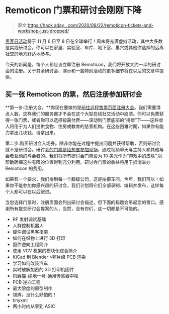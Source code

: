# Remoticon 门票和研讨会刚刚下降

> 原文:[https://hack aday . com/2020/09/22/remoticon-tickets-and-workshop-just-dropped/](https://hackaday.com/2020/09/22/remoticon-tickets-and-workshops-just-dropped/)

[黑客日活动](https://www.eventbrite.com/e/remoticon-tickets-115886905855)将于 11 月 6 日至 8 日在全球举行！周末将充满虚拟活动，其中大多数是实践研讨会，你可以在家里、实验室、车库、地下室、巢穴或其他你选择的远离社交的地方舒适地参与。

今天的新闻是，每个人都应该立即注册 Remoticon，我们将开放大约一半的研讨会的注册。关于其余研讨会、演示和一些特别活动的更多细节将在以后的文章中提供。

## 买一张 Remoticon 的票，然后注册参加研讨会

**第一步:注册大会。**你现在要做的是[前往远程售票页面注册大会](https://www.eventbrite.com/e/remoticon-tickets-115886905855)。我们需要清点人数，这样我们的服务器才不会在这个大型在线社交活动中崩溃。你可以免费获得一张门票，或者你可以选择按需付费——滚动到门票底部的“捐赠”下——这些收入将用于为人们提供食物、住房或教育的慈善机构。在这些困难时期，如果你有能力拿出几块钱，请拿出来。

第二步:购买研讨会入场券。除非你能在过程中提出问题并获得帮助，否则研讨会就不是研讨会。研讨会[的门票是给想要参加现场](https://www.eventbrite.com/e/remoticon-tickets-115886905855)，通过视频聊天与主持人和其他与会者互动的与会者的。我们将所有研讨会门票设为 10 美元作为“游戏中的皮肤”,以帮助确保这些有限的位置得到充分利用。研讨会门票的收益将用于抵消举办 Remoticon 的费用。

如果有一个要求，我们得到每一个超级公司，这是拍摄车间。今年，我们可以！如果你不能参加你感兴趣的研讨会，我们计划将它们全部录制、编辑并发布，这样每个人都可以在以后跟进。

当您选择门票时，注册页面会列出研讨会描述，但下面的标题会吊起您的胃口。感谢所有提交研讨会提案的人，当然，没有你们，这一切都是不可能的。

*   RF 发射调试基础
*   人群控制机器人
*   硬件调试黑客指南
*   如何在织物上进行 3D 打印
*   固件逆向工程简介
*   使用 VCV 机架的模块化综合简介
*   KiCad 到 Blender >照片级 PCB 渲染
*   学习如何改装汽车
*   实时破解加密的 3D 打印机固件
*   机器猫-绝地一号-通用传感器中枢
*   PCB 逆向工程
*   最大限度的原型制作
*   锡焊，没什么好怕的！
*   tinyxml
*   两小时内从零到 ASIC